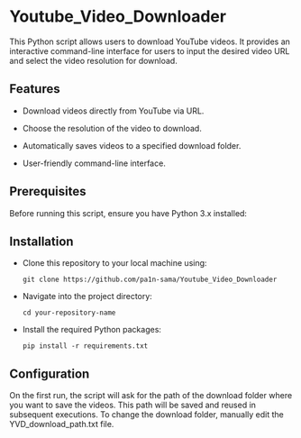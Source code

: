 # Youtube_Video_Downloader
This Python script allows users to download YouTube videos. It provides an interactive command-line interface for users to input the desired video URL and select the video resolution for download.
## Features
- Download videos directly from YouTube via URL.

- Choose the resolution of the video to download.

- Automatically saves videos to a specified download folder.

- User-friendly command-line interface.

## Prerequisites
Before running this script, ensure you have Python 3.x installed:

## Installation
- Clone this repository to your local machine using:

      git clone https://github.com/pa1n-sama/Youtube_Video_Downloader

- Navigate into the project directory:

      cd your-repository-name

- Install the required Python packages:

      pip install -r requirements.txt

## Configuration
On the first run, the script will ask for the path of the download folder where you want to save the videos. This path will be saved and reused in subsequent executions. To change the download folder, manually edit the YVD_download_path.txt file.
